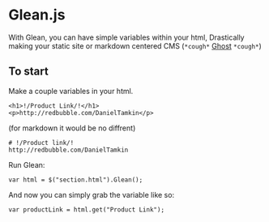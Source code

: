 # Glean.js
With Glean, you can have simple variables within your html,
Drastically making your static site or markdown centered
CMS (`*cough*` [Ghost](https://github.com/TryGhost/Ghost) `*cough*`)

## To start
 Make a couple variables in your html.

```
<h1>!/Product Link/!</h1>
<p>http://redbubble.com/DanielTamkin</p>
```
(for markdown it would be no diffrent)
```
# !/Product link/!
http://redbubble.com/DanielTamkin
```
Run Glean:

`var html = $("section.html").Glean();`

And now you can simply grab the variable like so:

`var productLink = html.get("Product Link");`
